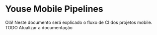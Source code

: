# Youse Mobile Pipelines

Olá! Neste documento será explicado o fluxo de CI dos projetos mobile.
TODO Atualizar a documentação
